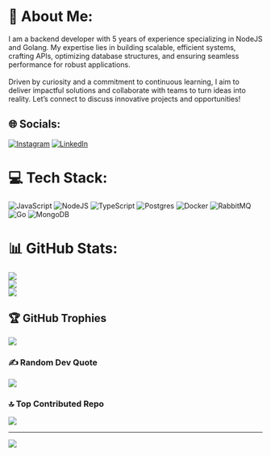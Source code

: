 # 💫 About Me:
I am a backend developer with 5 years of experience specializing in NodeJS and Golang. My expertise lies in building scalable, efficient systems, crafting APIs, optimizing database structures, and ensuring seamless performance for robust applications.<br><br>Driven by curiosity and a commitment to continuous learning, I aim to deliver impactful solutions and collaborate with teams to turn ideas into reality. Let’s connect to discuss innovative projects and opportunities!


## 🌐 Socials:
[![Instagram](https://img.shields.io/badge/Instagram-%23E4405F.svg?logo=Instagram&logoColor=white)](https://instagram.com/alirezaamehr) [![LinkedIn](https://img.shields.io/badge/LinkedIn-%230077B5.svg?logo=linkedin&logoColor=white)](https://linkedin.com/in/https://www.linkedin.com/in/alireza-mehrzad-55153716a/) 

# 💻 Tech Stack:
![JavaScript](https://img.shields.io/badge/javascript-%23323330.svg?style=for-the-badge&logo=javascript&logoColor=%23F7DF1E) ![NodeJS](https://img.shields.io/badge/node.js-6DA55F?style=for-the-badge&logo=node.js&logoColor=white) ![TypeScript](https://img.shields.io/badge/typescript-%23007ACC.svg?style=for-the-badge&logo=typescript&logoColor=white) ![Postgres](https://img.shields.io/badge/postgres-%23316192.svg?style=for-the-badge&logo=postgresql&logoColor=white) ![Docker](https://img.shields.io/badge/docker-%230db7ed.svg?style=for-the-badge&logo=docker&logoColor=white) ![RabbitMQ](https://img.shields.io/badge/rabbitmq-FF6600?style=for-the-badge&logo=rabbitmq&logoColor=white) ![Go](https://img.shields.io/badge/go-%2300ADD8.svg?style=for-the-badge&logo=go&logoColor=white) ![MongoDB](https://img.shields.io/badge/MongoDB-%234ea94b.svg?style=for-the-badge&logo=mongodb&logoColor=white)
# 📊 GitHub Stats:
![](https://github-readme-stats.vercel.app/api?username=AlirzaMehrzad&theme=radical&hide_border=false&include_all_commits=true&count_private=false)<br/>
![](https://nirzak-streak-stats.vercel.app/?user=AlirzaMehrzad&theme=radical&hide_border=false)<br/>
![](https://github-readme-stats.vercel.app/api/top-langs/?username=AlirzaMehrzad&theme=radical&hide_border=false&include_all_commits=true&count_private=false&layout=compact)

## 🏆 GitHub Trophies
![](https://github-profile-trophy.vercel.app/?username=AlirzaMehrzad&theme=radical&no-frame=true&no-bg=false&margin-w=4)

### ✍️ Random Dev Quote
![](https://quotes-github-readme.vercel.app/api?type=horizontal&theme=dark)

### 🔝 Top Contributed Repo
![](https://github-contributor-stats.vercel.app/api?username=AlirzaMehrzad&limit=5&theme=radical&combine_all_yearly_contributions=true)

---
[![](https://visitcount.itsvg.in/api?id=AlirzaMehrzad&icon=3&color=13)](https://visitcount.itsvg.in)

<!-- Proudly created with GPRM ( https://gprm.itsvg.in ) -->
